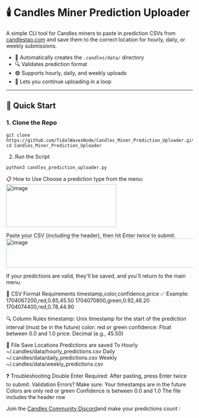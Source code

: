 # 🕯️ Candles Miner Prediction Uploader

A simple CLI tool for Candles miners to paste in prediction CSVs from [candlestao.com](https://candlestao.com) and save them to the correct location for hourly, daily, or weekly submissions.

- 📁 Automatically creates the `.candles/data/` directory  
- 🔍 Validates prediction format  
- 🟢 Supports hourly, daily, and weekly uploads  
- 🔁 Lets you continue uploading in a loop

---

## 🚀 Quick Start

### 1. Clone the Repo

```
git clone https://github.com/TidalWavesNode/Candles_Miner_Prediction_Uploader.git
cd Candles_Miner_Prediction_Uploader
```

2. Run the Script
```
python3 candles_prediction_uploader.py
```

📋 How to Use
Choose a prediction type from the menu:
<img width="297" height="115" alt="image" src="https://github.com/user-attachments/assets/536d577b-e10b-48a1-994b-a9e9dab655aa" />

Paste your CSV (including the header), then hit *Enter twice* to submit.
<img width="509" height="78" alt="image" src="https://github.com/user-attachments/assets/c3b870b7-2d1f-4cfe-ab20-ef789bdef060" />

If your predictions are valid, they'll be saved, and you'll return to the main menu.

🧾 CSV Format Requirements
timestamp,color,confidence,price
✅ Example:
1704067200,red,0.85,45.50
1704070800,green,0.92,46.20
1704074400,red,0.78,44.90

🔍 Column Rules
timestamp: Unix timestamp for the start of the prediction interval (must be in the future)
color: red or green
confidence: Float between 0.0 and 1.0
price: Decimal (e.g., 45.50)

📂 File Save Locations
Predictions are	saved To
Hourly	~/.candles/data/hourly_predictions.csv
Daily	~/.candles/data/daily_predictions.csv
Weekly	~/.candles/data/weekly_predictions.csv

❓ Troubleshooting
Double Enter Required: After pasting, press Enter twice to submit.
Validation Errors? Make sure:
Your timestamps are in the future
Colors are only red or green
Confidence is between 0.0 and 1.0
The file includes the header row

Join the [Candles Community Discord](https://discord.gg/XZfAzkmy)and make your predictions count 🕯


